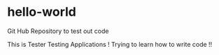# hello-world
Git Hub Repository to test out code 

This is Tester Testing Applications ! 
Trying to learn how to write code !!  
